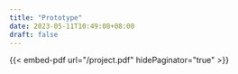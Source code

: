 ```yaml
---
title: "Prototype"
date: 2023-05-11T10:49:08+08:00
draft: false
---
```


{{< embed-pdf url="/project.pdf" hidePaginator="true" >}}